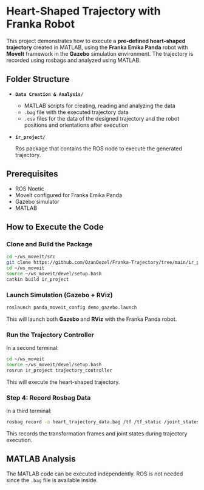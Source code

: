 #  Heart-Shaped Trajectory with Franka Robot

This project demonstrates how to execute a **pre-defined heart-shaped trajectory** created in MATLAB, using the **Franka Emika Panda** robot with **MoveIt** framework in the **Gazebo** simulation environment. The trajectory is recorded using rosbags and analyzed using MATLAB.


## Folder Structure

- **`Data Creation & Analysis/`**

   - MATLAB scripts for creating, reading and analyzing the data
  - `.bag` file with the executed trajectory data  
  - `.csv` files for the data of the designed trajectory and the robot positions and orientations after execution 

- **`ir_project/`**

  Ros package that contains the ROS node to execute the generated trajectory.


## Prerequisites

- ROS Noetic
- MoveIt configured for Franka Emika Panda
- Gazebo simulator
- MATLAB


## How to Execute the Code

### Clone and Build the Package

```bash
cd ~/ws_moveit/src
git clone https://github.com/OzanOezel/Franka-Trajectory/tree/main/ir_project  # Clone the ir_project package
cd ~/ws_moveit
source ~/ws_moveit/devel/setup.bash
catkin build ir_project
```



### Launch Simulation (Gazebo + RViz)

```bash
roslaunch panda_moveit_config demo_gazebo.launch
```

This will launch both **Gazebo** and **RViz** with the Franka Panda robot.



### Run the Trajectory Controller

In a second terminal:

```bash
cd ~/ws_moveit
source ~/ws_moveit/devel/setup.bash
rosrun ir_project trajectory_controller
```

This will execute the heart-shaped trajectory.



### Step 4: Record Rosbag Data

In a third terminal:

```bash
rosbag record -o heart_trajectory_data.bag /tf /tf_static /joint_states
```

This records the transformation frames and joint states during trajectory execution.



## MATLAB Analysis

The MATLAB code can be executed independently. ROS is not needed since the `.bag` file is available inside.

